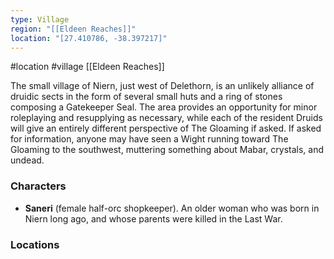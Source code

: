 ```yaml
---
type: Village
region: "[[Eldeen Reaches]]"
location: "[27.410786, -38.397217]"
---
```

 #location #village [[Eldeen Reaches]]

The small village of Niern, just west of Delethorn, is an unlikely alliance of druidic sects in the form of several small huts and a ring of stones composing a Gatekeeper Seal. The area provides an opportunity for minor roleplaying and resupplying as necessary, while each of the resident Druids will give an entirely different perspective of The Gloaming if asked. If asked for information, anyone may have seen a Wight running toward The Gloaming to the southwest, muttering something about Mabar, crystals, and undead.

### Characters

* **Saneri** (female half-orc shopkeeper). An older woman who was born in Niern long ago, and whose parents were killed in the Last War.

### Locations